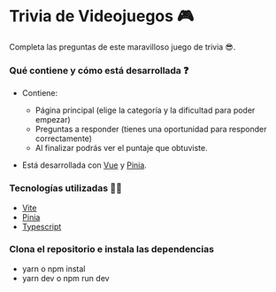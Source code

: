# Trivia de Videojuegos 🎮

Completa las preguntas de este maravilloso juego de trivia 😎.

### Qué contiene y cómo está desarrollada ❓

- Contiene:

  - Página principal (elige la categoría y la dificultad para poder empezar)
  - Preguntas a responder (tienes una oportunidad para responder correctamente)
  - Al finalizar podrás ver el puntaje que obtuviste.

- Está desarrollada con [Vue](https://v2.vuejs.org/) y [Pinia](https://pinia.vuejs.org/).

### Tecnologías utilizadas 👨‍💻

- [Vite](https://vitejs.dev/)
- [Pinia](https://pinia.vuejs.org/)
- [Typescript](https://www.typescriptlang.org/)

### Clona el repositorio e instala las dependencias

- yarn o npm instal
- yarn dev o npm run dev
